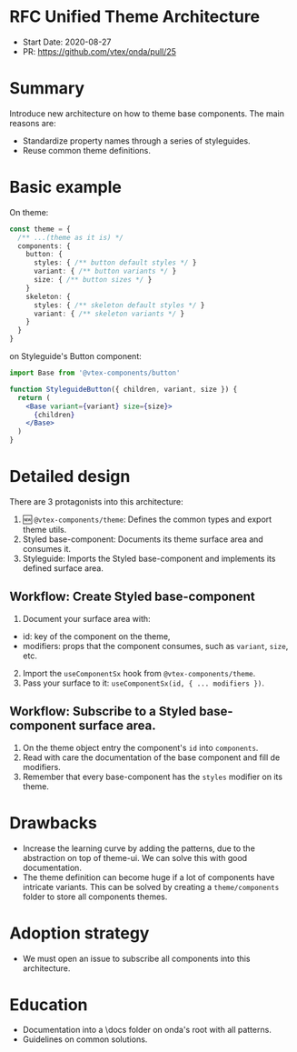 # RFC Unified Theme Architecture

- Start Date: 2020-08-27
- PR: https://github.com/vtex/onda/pull/25

# Summary

Introduce new architecture on how to theme base components. The main reasons are:

- Standardize property names through a series of styleguides.
- Reuse common theme definitions.

# Basic example

On theme:

```ts
const theme = {
  /** ...(theme as it is) */
  components: {
    button: {
      styles: { /** button default styles */ }
      variant: { /** button variants */ }
      size: { /** button sizes */ }
    }
    skeleton: {
      styles: { /** skeleton default styles */ }
      variant: { /** skeleton variants */ }
    }
  }
}
```

on Styleguide's Button component:

```jsx
import Base from '@vtex-components/button'

function StyleguideButton({ children, variant, size }) {
  return (
    <Base variant={variant} size={size}>
      {children}
    </Base>
  )
}
```

# Detailed design

There are 3 protagonists into this architecture:

1. 🆕 `@vtex-components/theme`: Defines the common types and export theme utils.
2. Styled base-component: Documents its theme surface area and consumes it.
3. Styleguide: Imports the Styled base-component and implements its defined surface area.

## Workflow: Create Styled base-component

1. Document your surface area with:

- id: key of the component on the theme,
- modifiers: props that the component consumes, such as `variant`, `size`, etc.

2. Import the `useComponentSx` hook from `@vtex-components/theme`.
3. Pass your surface to it: `useComponentSx(id, { ... modifiers })`.

## Workflow: Subscribe to a Styled base-component surface area.

1. On the theme object entry the component's `id` into `components`.
2. Read with care the documentation of the base component and fill de modifiers.
3. Remember that every base-component has the `styles` modifier on its theme.

# Drawbacks

- Increase the learning curve by adding the patterns, due to the abstraction on top of theme-ui. We can solve this with good documentation.
- The theme definition can become huge if a lot of components have intricate variants. This can be solved by creating a `theme/components` folder to store all components themes.

# Adoption strategy

- We must open an issue to subscribe all components into this architecture.

# Education

- Documentation into a \docs folder on onda's root with all patterns.
- Guidelines on common solutions.
